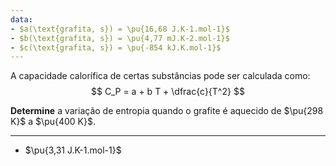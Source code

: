 ```yaml
---
data:
- $a(\text{grafita, s}) = \pu{16,68 J.K-1.mol-1}$
- $b(\text{grafita, s}) = \pu{4,77 mJ.K-2.mol-1}$
- $c(\text{grafita, s}) = \pu{-854 kJ.K.mol-1}$
---
```


A capacidade calorífica de certas substâncias pode ser calculada como:
$$
C_P = a +  b T + \dfrac{c}{T^2}
$$

**Determine** a variação de entropia quando o grafite é aquecido de $\pu{298 K}$ a $\pu{400 K}$.

---

- $\pu{3,31 J.K-1.mol-1}$
